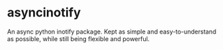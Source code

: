 # asyncinotify

An async python inotify package.  Kept as simple and easy-to-understand as possible, while still being flexible and powerful.